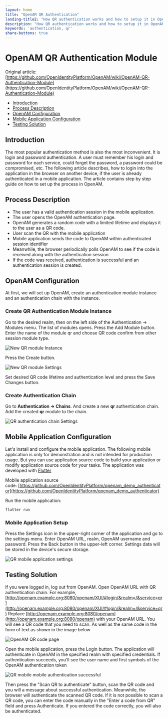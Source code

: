 ```yaml
---
layout: home
title: "OpenAM QR Authentication"
landing-title2: "How QR authentication works and how to setup it in OpenAM"
description: "How QR authentication works and how to setup it in OpenAM"
keywords: 'authentication, qr'
share-buttons: true
---
```


# OpenAM QR Authentication Module

Original article: [https://github.com/OpenIdentityPlatform/OpenAM/wiki/OpenAM-QR-Authentication-Module](https://github.com/OpenIdentityPlatform/OpenAM/wiki/OpenAM-QR-Authentication-Module)

  - [Introduction](#introduction)
  - [Process Description](#process-description)
  - [OpenAM Configuration](#openam-configuration)
  - [Mobile Application Configuration](#mobile-application-configuration)
  - [Testing Solution](#testing-solution)

## Introduction

The most popular authentication method is also the most inconvenient. It is login and password authentication. A user must remember his login and password for each service, could forget the password, a password could be compromised, etc. The following article describes, how to login into the application in the browser on another device, if the user is already authenticated in a mobile application. The article contains step by step guide on how to set up the process in OpenAM.

## Process Description

- The user has a valid authentication session in the mobile application.
- The user opens the OpenAM authentication page.
- OpenAM generates a random code with a limited lifetime and displays it to the user as a QR code.
- User scan the QR with the mobile application
- Mobile application sends the code to OpenAM within authenticated session identifier
- Meanwhile, the browser periodically polls OpenAM to see if the code is received along with the authentication session
- If the code was received, authentication is successful and an authentication session is created.

## OpenAM Configuration

At first, we will set up OpenAM, create an authentication module instance and an authentication chain with the instance.

### Create QR Authentication Module Instance

Go to the desired realm, then on the left side of the Authentication → Modules menu. The list of modules opens. Press the Add Module button. Enter the name of the module qr and choose QR code confirm from other session module type.

![New QR module Instance](/assets/img/openam-qr/new-qr-module.png)

Press the Create button.

![New QR module Settings](/assets/img/openam-qr/qr-module-settings.png)

Set desired QR code lifetime and authentication level and press the Save Changes button.

### Create Authentication Chain

Go to **Authentication → Chains**. And create a new **qr** authentication chain. Add the created **qr** module to the chain.

![QR authentication chain Settings](/assets/img/openam-qr/qr-auth-chain.png)

## Mobile Application Configuration

Let's install and configure the mobile application. The following mobile application is only for demonstration and is not intended for production usage. But you can use application source code to build your application or modify application source code for your tasks. The application was developed with [Flutter](https://flutter.dev/)

Mobile application source code: [https://github.com/OpenIdentityPlatform/openam_demo_authenticator](https://github.com/OpenIdentityPlatform/openam_demo_authenticator)

Run the mobile application:

```bash
flutter run
```

### Mobile Application Setup

Press the Settings icon in the upper-right corner of the application and go to the settings menu. Enter OpenAM URL, realm, OpenAM username and password. Press the Back button in the upper-left corner. Settings data will be stored in the device's secure storage. 

![QR mobile application settings](/assets/img/openam-qr/qr-mobile-settings.png)

## Testing Solution

If you were logged in, log out from OpenAM. Open OpenAM URL with QR authentication chain. For example, [http://openam.example.org:8080/openam/XUI/#login/&realm=/&service=qr](http://openam.example.org:8080/openam/XUI/#login/&realm=/&service=qr) Replace [http://openam.example.org:8080/openam](http://openam.example.org:8080/openam) with your OpenAM URL. You will see a QR code that you need to scan. As well as the same code in the form of text as shown in the image below

![OpenAM QR code page](/assets/img/openam-qr/qr-code-page.png)

Open the mobile application, press the Login button. The application will authenticate in OpenAM in the specified realm with specified credentials. If authentication succeeds, you'll see the user name and first symbols of the OpenAM authentication token

![QR mobile mobile authentication successful](/assets/img/openam-qr/qr-mobile-successful.png)

Then press the "Scan QR to authenticate" button, scan the QR code and you will a message about successful authentication. Meanwhile, the browser will authenticate the scanned QR code.
If it is not possible to scan a QR code, you can enter the code manually in the "Enter a code from QR" field and press Authenticate. If you entered the code correctly, you will also be authenticated.